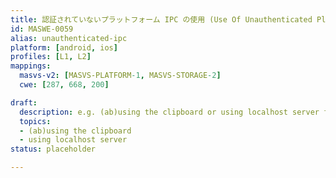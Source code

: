 ```yaml
---
title: 認証されていないプラットフォーム IPC の使用 (Use Of Unauthenticated Platform IPC)
id: MASWE-0059
alias: unauthenticated-ipc
platform: [android, ios]
profiles: [L1, L2]
mappings:
  masvs-v2: [MASVS-PLATFORM-1, MASVS-STORAGE-2]
  cwe: [287, 668, 200]

draft:
  description: e.g. (ab)using the clipboard or using localhost server for IPC
  topics:
  - (ab)using the clipboard
  - using localhost server
status: placeholder

---
```

